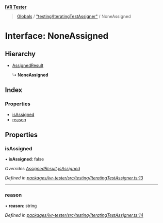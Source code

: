 **[IVR Tester](../README.md)**

> [Globals](../README.md) / ["testing/IteratingTestAssigner"](../modules/_testing_iteratingtestassigner_.md) / NoneAssigned

# Interface: NoneAssigned

## Hierarchy

* [AssignedResult](_testing_iteratingtestassigner_.assignedresult.md)

  ↳ **NoneAssigned**

## Index

### Properties

* [isAssigned](_testing_iteratingtestassigner_.noneassigned.md#isassigned)
* [reason](_testing_iteratingtestassigner_.noneassigned.md#reason)

## Properties

### isAssigned

•  **isAssigned**: false

*Overrides [AssignedResult](_testing_iteratingtestassigner_.assignedresult.md).[isAssigned](_testing_iteratingtestassigner_.assignedresult.md#isassigned)*

*Defined in [packages/ivr-tester/src/testing/IteratingTestAssigner.ts:13](https://github.com/SketchingDev/ivr-tester/blob/8e8019a/packages/ivr-tester/src/testing/IteratingTestAssigner.ts#L13)*

___

### reason

•  **reason**: string

*Defined in [packages/ivr-tester/src/testing/IteratingTestAssigner.ts:14](https://github.com/SketchingDev/ivr-tester/blob/8e8019a/packages/ivr-tester/src/testing/IteratingTestAssigner.ts#L14)*
